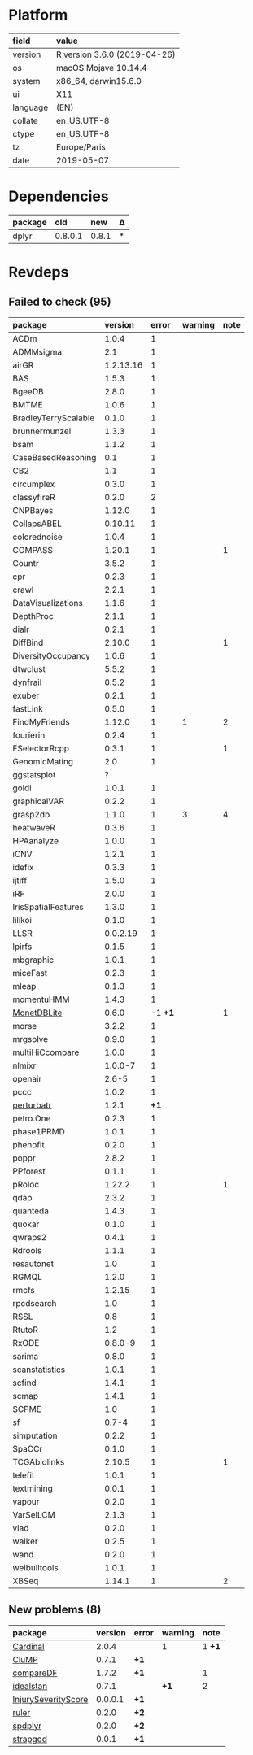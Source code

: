 # Platform

|field    |value                        |
|:--------|:----------------------------|
|version  |R version 3.6.0 (2019-04-26) |
|os       |macOS Mojave 10.14.4         |
|system   |x86_64, darwin15.6.0         |
|ui       |X11                          |
|language |(EN)                         |
|collate  |en_US.UTF-8                  |
|ctype    |en_US.UTF-8                  |
|tz       |Europe/Paris                 |
|date     |2019-05-07                   |

# Dependencies

|package |old     |new   |Δ  |
|:-------|:-------|:-----|:--|
|dplyr   |0.8.0.1 |0.8.1 |*  |

# Revdeps

## Failed to check (95)

|package                                |version   |error     |warning |note |
|:--------------------------------------|:---------|:---------|:-------|:----|
|ACDm                                   |1.0.4     |1         |        |     |
|ADMMsigma                              |2.1       |1         |        |     |
|airGR                                  |1.2.13.16 |1         |        |     |
|BAS                                    |1.5.3     |1         |        |     |
|BgeeDB                                 |2.8.0     |1         |        |     |
|BMTME                                  |1.0.6     |1         |        |     |
|BradleyTerryScalable                   |0.1.0     |1         |        |     |
|brunnermunzel                          |1.3.3     |1         |        |     |
|bsam                                   |1.1.2     |1         |        |     |
|CaseBasedReasoning                     |0.1       |1         |        |     |
|CB2                                    |1.1       |1         |        |     |
|circumplex                             |0.3.0     |1         |        |     |
|classyfireR                            |0.2.0     |2         |        |     |
|CNPBayes                               |1.12.0    |1         |        |     |
|CollapsABEL                            |0.10.11   |1         |        |     |
|colorednoise                           |1.0.4     |1         |        |     |
|COMPASS                                |1.20.1    |1         |        |1    |
|Countr                                 |3.5.2     |1         |        |     |
|cpr                                    |0.2.3     |1         |        |     |
|crawl                                  |2.2.1     |1         |        |     |
|DataVisualizations                     |1.1.6     |1         |        |     |
|DepthProc                              |2.1.1     |1         |        |     |
|dialr                                  |0.2.1     |1         |        |     |
|DiffBind                               |2.10.0    |1         |        |1    |
|DiversityOccupancy                     |1.0.6     |1         |        |     |
|dtwclust                               |5.5.2     |1         |        |     |
|dynfrail                               |0.5.2     |1         |        |     |
|exuber                                 |0.2.1     |1         |        |     |
|fastLink                               |0.5.0     |1         |        |     |
|FindMyFriends                          |1.12.0    |1         |1       |2    |
|fourierin                              |0.2.4     |1         |        |     |
|FSelectorRcpp                          |0.3.1     |1         |        |1    |
|GenomicMating                          |2.0       |1         |        |     |
|ggstatsplot                            |?         |          |        |     |
|goldi                                  |1.0.1     |1         |        |     |
|graphicalVAR                           |0.2.2     |1         |        |     |
|grasp2db                               |1.1.0     |1         |3       |4    |
|heatwaveR                              |0.3.6     |1         |        |     |
|HPAanalyze                             |1.0.0     |1         |        |     |
|iCNV                                   |1.2.1     |1         |        |     |
|idefix                                 |0.3.3     |1         |        |     |
|ijtiff                                 |1.5.0     |1         |        |     |
|iRF                                    |2.0.0     |1         |        |     |
|IrisSpatialFeatures                    |1.3.0     |1         |        |     |
|lilikoi                                |0.1.0     |1         |        |     |
|LLSR                                   |0.0.2.19  |1         |        |     |
|lpirfs                                 |0.1.5     |1         |        |     |
|mbgraphic                              |1.0.1     |1         |        |     |
|miceFast                               |0.2.3     |1         |        |     |
|mleap                                  |0.1.3     |1         |        |     |
|momentuHMM                             |1.4.3     |1         |        |     |
|[MonetDBLite](failures.md#monetdblite) |0.6.0     |-1 __+1__ |        |1    |
|morse                                  |3.2.2     |1         |        |     |
|mrgsolve                               |0.9.0     |1         |        |     |
|multiHiCcompare                        |1.0.0     |1         |        |     |
|nlmixr                                 |1.0.0-7   |1         |        |     |
|openair                                |2.6-5     |1         |        |     |
|pccc                                   |1.0.2     |1         |        |     |
|[perturbatr](failures.md#perturbatr)   |1.2.1     |__+1__    |        |     |
|petro.One                              |0.2.3     |1         |        |     |
|phase1PRMD                             |1.0.1     |1         |        |     |
|phenofit                               |0.2.0     |1         |        |     |
|poppr                                  |2.8.2     |1         |        |     |
|PPforest                               |0.1.1     |1         |        |     |
|pRoloc                                 |1.22.2    |1         |        |1    |
|qdap                                   |2.3.2     |1         |        |     |
|quanteda                               |1.4.3     |1         |        |     |
|quokar                                 |0.1.0     |1         |        |     |
|qwraps2                                |0.4.1     |1         |        |     |
|Rdrools                                |1.1.1     |1         |        |     |
|resautonet                             |1.0       |1         |        |     |
|RGMQL                                  |1.2.0     |1         |        |     |
|rmcfs                                  |1.2.15    |1         |        |     |
|rpcdsearch                             |1.0       |1         |        |     |
|RSSL                                   |0.8       |1         |        |     |
|RtutoR                                 |1.2       |1         |        |     |
|RxODE                                  |0.8.0-9   |1         |        |     |
|sarima                                 |0.8.0     |1         |        |     |
|scanstatistics                         |1.0.1     |1         |        |     |
|scfind                                 |1.4.1     |1         |        |     |
|scmap                                  |1.4.1     |1         |        |     |
|SCPME                                  |1.0       |1         |        |     |
|sf                                     |0.7-4     |1         |        |     |
|simputation                            |0.2.2     |1         |        |     |
|SpaCCr                                 |0.1.0     |1         |        |     |
|TCGAbiolinks                           |2.10.5    |1         |        |1    |
|telefit                                |1.0.1     |1         |        |     |
|textmining                             |0.0.1     |1         |        |     |
|vapour                                 |0.2.0     |1         |        |     |
|VarSelLCM                              |2.1.3     |1         |        |     |
|vlad                                   |0.2.0     |1         |        |     |
|walker                                 |0.2.5     |1         |        |     |
|wand                                   |0.2.0     |1         |        |     |
|weibulltools                           |1.0.1     |1         |        |     |
|XBSeq                                  |1.14.1    |1         |        |2    |

## New problems (8)

|package                                                |version |error  |warning |note     |
|:------------------------------------------------------|:-------|:------|:-------|:--------|
|[Cardinal](problems.md#cardinal)                       |2.0.4   |       |1       |1 __+1__ |
|[CluMP](problems.md#clump)                             |0.7.1   |__+1__ |        |         |
|[compareDF](problems.md#comparedf)                     |1.7.2   |__+1__ |        |1        |
|[idealstan](problems.md#idealstan)                     |0.7.1   |       |__+1__  |2        |
|[InjurySeverityScore](problems.md#injuryseverityscore) |0.0.0.1 |__+1__ |        |         |
|[ruler](problems.md#ruler)                             |0.2.0   |__+2__ |        |         |
|[spdplyr](problems.md#spdplyr)                         |0.2.0   |__+2__ |        |         |
|[strapgod](problems.md#strapgod)                       |0.0.1   |__+1__ |        |         |

